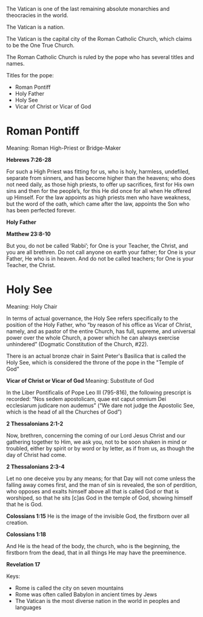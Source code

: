 <div style="display: none;"> </div>

The Vatican is one of the last remaining absolute monarchies and theocracies in the world.

The Vatican is a nation.

The Vatican is the capital city of the Roman Catholic Church, which claims to be the One True Church.

The Roman Catholic Church is ruled by the pope who has several titles and names.

Titles for the pope:

- Roman Pontiff
- Holy Father
- Holy See
- Vicar of Christ or Vicar of God

# **Roman Pontiff**

Meaning: Roman High-Priest or Bridge-Maker

**Hebrews 7:26-28**

For such a High Priest was fitting for us, who is holy, harmless, undefiled, separate from sinners, and has become higher than the heavens; who does not need daily, as those high priests, to offer up sacrifices, first for His own sins and then for the people’s, for this He did once for all when He offered up Himself. For the law appoints as high priests men who have weakness, but the word of the oath, which came after the law, appoints the Son who has been perfected forever.

**Holy Father**

**Matthew 23:8-10**

But you, do not be called ‘Rabbi’; for One is your Teacher, the Christ, and you are all brethren. Do not call anyone on earth your father; for One is your Father, He who is in heaven. And do not be called teachers; for One is your Teacher, the Christ.

# **Holy See**

Meaning: Holy Chair

In terms of actual governance, the Holy See refers specifically to the position of the Holy Father, who “by reason of his office as Vicar of Christ, namely, and as pastor of the entire Church, has full, supreme, and universal power over the whole Church, a power which he can always exercise unhindered” (Dogmatic Constitution of the Church, #22).

There is an actual bronze chair in Saint Peter's Basilica that is called the Holy See, which is considered the throne of the pope in the "Temple of God"

**Vicar of Christ or Vicar of God**
Meaning: Substitute of God

In the Liber Pontificalis of Pope Leo III (795-816), the following prescript is recorded: “Nos sedem apostolicam, quae est caput omnium Dei ecclesiarum judicare non audemus” (“We dare not judge the Apostolic See, which is the head of all the Churches of God”)

**2 Thessalonians 2:1-2**

Now, brethren, concerning the coming of our Lord Jesus Christ and our gathering together to Him, we ask you, not to be soon shaken in mind or troubled, either by spirit or by word or by letter, as if from us, as though the day of Christ had come.

**2 Thessalonians 2:3-4**

Let no one deceive you by any means; for that Day will not come unless the falling away comes first, and the man of sin is revealed, the son of perdition, who opposes and exalts himself above all that is called God or that is worshiped, so that he sits [c]as God in the temple of God, showing himself that he is God.

**Colossians 1:15**
He is the image of the invisible God, the firstborn over all creation.

**Colossians 1:18**

And He is the head of the body, the church, who is the beginning, the firstborn from the dead, that in all things He may have the preeminence.

**Revelation 17**

Keys:

- Rome is called the city on seven mountains
- Rome was often called Babylon in ancient times by Jews
- The Vatican is the most diverse nation in the world in peoples and languages